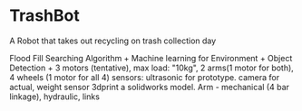 # TrashBot
A Robot that takes out recycling on trash collection day

Flood Fill Searching Algorithm + Machine learning for Environment + Object Detection + 
3 motors (tentative), max load: "10kg", 2 arms(1 motor for both), 4 wheels (1 motor for all 4)
sensors: ultrasonic for prototype. camera for actual, weight sensor 
3dprint a solidworks model. 
Arm - mechanical (4 bar linkage), hydraulic, links


